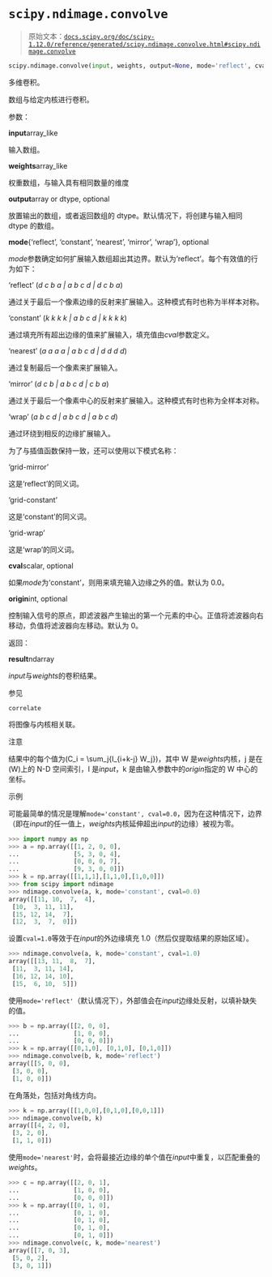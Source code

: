 # `scipy.ndimage.convolve`

> 原始文本：[`docs.scipy.org/doc/scipy-1.12.0/reference/generated/scipy.ndimage.convolve.html#scipy.ndimage.convolve`](https://docs.scipy.org/doc/scipy-1.12.0/reference/generated/scipy.ndimage.convolve.html#scipy.ndimage.convolve)

```py
scipy.ndimage.convolve(input, weights, output=None, mode='reflect', cval=0.0, origin=0)
```

多维卷积。

数组与给定内核进行卷积。

参数：

**input**array_like

输入数组。

**weights**array_like

权重数组，与输入具有相同数量的维度

**output**array or dtype, optional

放置输出的数组，或者返回数组的 dtype。默认情况下，将创建与输入相同 dtype 的数组。

**mode**{‘reflect’, ‘constant’, ‘nearest’, ‘mirror’, ‘wrap’}, optional

*mode*参数确定如何扩展输入数组超出其边界。默认为‘reflect’。每个有效值的行为如下：

‘reflect’ (*d c b a | a b c d | d c b a*)

通过关于最后一个像素边缘的反射来扩展输入。这种模式有时也称为半样本对称。

‘constant’ (*k k k k | a b c d | k k k k*)

通过填充所有超出边缘的值来扩展输入，填充值由*cval*参数定义。

‘nearest’ (*a a a a | a b c d | d d d d*)

通过复制最后一个像素来扩展输入。

‘mirror’ (*d c b | a b c d | c b a*)

通过关于最后一个像素中心的反射来扩展输入。这种模式有时也称为全样本对称。

‘wrap’ (*a b c d | a b c d | a b c d*)

通过环绕到相反的边缘扩展输入。

为了与插值函数保持一致，还可以使用以下模式名称：

‘grid-mirror’

这是‘reflect’的同义词。

‘grid-constant’

这是‘constant’的同义词。

‘grid-wrap’

这是‘wrap’的同义词。

**cval**scalar, optional

如果*mode*为‘constant’，则用来填充输入边缘之外的值。默认为 0.0。

**origin**int, optional

控制输入信号的原点，即滤波器产生输出的第一个元素的中心。正值将滤波器向右移动，负值将滤波器向左移动。默认为 0。

返回：

**result**ndarray

*input*与*weights*的卷积结果。

参见

`correlate`

将图像与内核相关联。

注意

结果中的每个值为\(C_i = \sum_j{I_{i+k-j} W_j}\)，其中 W 是*weights*内核，j 是在\(W\)上的 N-D 空间索引，I 是*input*，k 是由输入参数中的*origin*指定的 W 中心的坐标。

示例

可能最简单的情况是理解`mode='constant', cval=0.0`，因为在这种情况下，边界（即在*input*的任一值上，*weights*内核延伸超出*input*的边缘）被视为零。

```py
>>> import numpy as np
>>> a = np.array([[1, 2, 0, 0],
...               [5, 3, 0, 4],
...               [0, 0, 0, 7],
...               [9, 3, 0, 0]])
>>> k = np.array([[1,1,1],[1,1,0],[1,0,0]])
>>> from scipy import ndimage
>>> ndimage.convolve(a, k, mode='constant', cval=0.0)
array([[11, 10,  7,  4],
 [10,  3, 11, 11],
 [15, 12, 14,  7],
 [12,  3,  7,  0]]) 
```

设置`cval=1.0`等效于在*input*的外边缘填充 1.0（然后仅提取结果的原始区域）。

```py
>>> ndimage.convolve(a, k, mode='constant', cval=1.0)
array([[13, 11,  8,  7],
 [11,  3, 11, 14],
 [16, 12, 14, 10],
 [15,  6, 10,  5]]) 
```

使用`mode='reflect'`（默认情况下），外部值会在*input*边缘处反射，以填补缺失的值。

```py
>>> b = np.array([[2, 0, 0],
...               [1, 0, 0],
...               [0, 0, 0]])
>>> k = np.array([[0,1,0], [0,1,0], [0,1,0]])
>>> ndimage.convolve(b, k, mode='reflect')
array([[5, 0, 0],
 [3, 0, 0],
 [1, 0, 0]]) 
```

在角落处，包括对角线方向。

```py
>>> k = np.array([[1,0,0],[0,1,0],[0,0,1]])
>>> ndimage.convolve(b, k)
array([[4, 2, 0],
 [3, 2, 0],
 [1, 1, 0]]) 
```

使用`mode='nearest'`时，会将最接近边缘的单个值在*input*中重复，以匹配重叠的*weights*。

```py
>>> c = np.array([[2, 0, 1],
...               [1, 0, 0],
...               [0, 0, 0]])
>>> k = np.array([[0, 1, 0],
...               [0, 1, 0],
...               [0, 1, 0],
...               [0, 1, 0],
...               [0, 1, 0]])
>>> ndimage.convolve(c, k, mode='nearest')
array([[7, 0, 3],
 [5, 0, 2],
 [3, 0, 1]]) 
```
